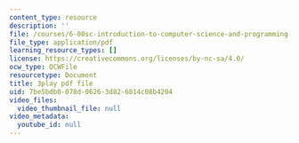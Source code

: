 ```yaml
---
content_type: resource
description: ''
file: /courses/6-00sc-introduction-to-computer-science-and-programming-spring-2011/7be5bdb0078d06263d826814c08b4204_ggxY20cXql8.pdf
file_type: application/pdf
learning_resource_types: []
license: https://creativecommons.org/licenses/by-nc-sa/4.0/
ocw_type: OCWFile
resourcetype: Document
title: 3play pdf file
uid: 7be5bdb0-078d-0626-3d82-6814c08b4204
video_files:
  video_thumbnail_file: null
video_metadata:
  youtube_id: null
---
```

